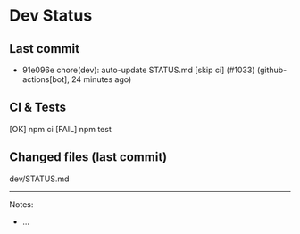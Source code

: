 # Dev Status

## Last commit
- 91e096e chore(dev): auto-update STATUS.md [skip ci] (#1033) (github-actions[bot], 24 minutes ago)
## CI & Tests
[OK] npm ci
[FAIL] npm test

## Changed files (last commit)
dev/STATUS.md

---
Notes:
- ...
